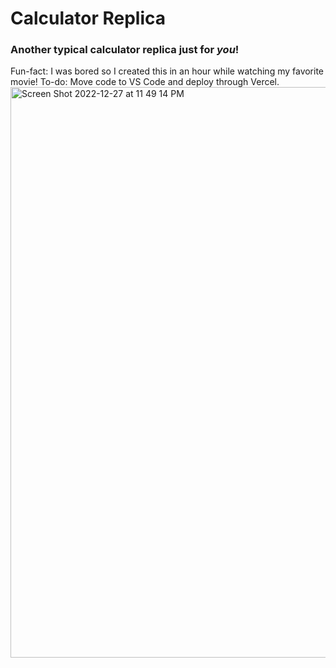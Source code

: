 # Calculator Replica

### Another typical calculator replica just for <i>you</i>!
Fun-fact: I was bored so I created this in an hour while watching my favorite movie! 
To-do: Move code to VS Code and deploy through Vercel.
<img width="913" alt="Screen Shot 2022-12-27 at 11 49 14 PM" src="https://user-images.githubusercontent.com/116927138/209777575-b82a4632-7f0c-4e30-a2a0-4c44359d7e4e.png">
